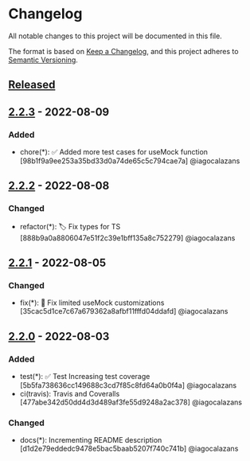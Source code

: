 # Changelog

All notable changes to this project will be documented in this file.

The format is based on [Keep a Changelog](https://keepachangelog.com/en/1.0.0/),
and this project adheres to [Semantic Versioning](https://semver.org/spec/v2.0.0.html).

## [Released]

## [2.2.3] - 2022-08-09

### Added

- chore(*): :white_check_mark: Added more test cases for useMock function [98b1f9a9ee253a35bd33d0a74de65c5c794cae7a] @iagocalazans

## [2.2.2] - 2022-08-08

### Changed

- refactor(*): :label: Fix types for TS [888b9a0a8806047e51f2c39e1bff135a8c752279] @iagocalazans

## [2.2.1] - 2022-08-05

### Changed

- fix(*): :bug: Fix limited useMock customizations [35cac5d1ce7c67a679362a8afbf11fffd04ddafd] @iagocalazans

## [2.2.0] - 2022-08-03

### Added

- test(*): ✅ Test Increasing test coverage [5b5fa738636cc149688c3cd7f85c8fd64a0b0f4a] @iagocalazans
- ci(travis): Travis and Coveralls [477abe342d50dd4d3d489af3fe55d9248a2ac378] @iagocalazans

### Changed

- docs(*): Incrementing README description [d1d2e79eddedc9478e5bac5baab5207f740c741b] @iagocalazans

[Released]: https://github.com/iagocalazans/twilio-functions-utils/compare/v2.2.0...HEAD
[2.2.3]: https://github.com/iagocalazans/twilio-functions-utils/compare/v2.2.2...v2.2.3
[2.2.2]: https://github.com/iagocalazans/twilio-functions-utils/compare/v2.2.1...v2.2.2
[2.2.1]: https://github.com/iagocalazans/twilio-functions-utils/compare/v2.2.0...v2.2.1
[2.2.0]: https://github.com/iagocalazans/twilio-functions-utils/compare/v1.0.0...v2.2.0
